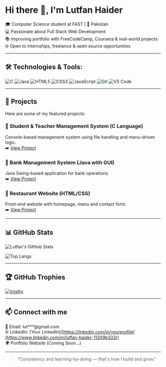 #  Hi there 👋, I'm Lutfan Haider

🎓 Computer Science student at FAST | 📍 Pakistan  
💻 Passionate about Full Stack Web Development   
📚 Improving portfolio with FreeCodeCamp, Coursera & real-world projects  
🌐 Open to internships, freelance & open source opportunities

---

## 🛠️ Technologies & Tools:

![C](https://img.shields.io/badge/C-00599C?style=for-the-badge&logo=c)
![Java](https://img.shields.io/badge/Java-ED8B00?style=for-the-badge&logo=openjdk)
![HTML5](https://img.shields.io/badge/HTML5-E34F26?style=for-the-badge&logo=html5)
![CSS3](https://img.shields.io/badge/CSS3-1572B6?style=for-the-badge&logo=css3)
![JavaScript](https://img.shields.io/badge/JavaScript-F7DF1E?style=for-the-badge&logo=javascript)
![Git](https://img.shields.io/badge/Git-F05032?style=for-the-badge&logo=git)
![VS Code](https://img.shields.io/badge/VS_Code-007ACC?style=for-the-badge&logo=visual-studio-code)

---

## 📂 Projects

Here are some of my featured projects:

### 🔸 Student & Teacher Management System (C Language)
Console-based management system using file handling and menu-driven logic.  
➡️ [View Project](https://github.com/yourusername/student-management)

### 🔸 Bank Management System (Java with GUI)
Java Swing-based application for bank operations.  
➡️ [View Project](https://github.com/yourusername/bank-management)

### 🔸 Restaurant Website (HTML/CSS)
Front-end website with homepage, menu and contact form.  
➡️ [View Project](https://github.com/yourusername/restaurant-website)

---

## 📊 GitHub Stats

![Lutfan's GitHub Stats](https://github-readme-stats.vercel.app/api?username=Lutfan-Haider&show_icons=true&theme=tokyonight)

![Top Langs](https://github-readme-stats.vercel.app/api/top-langs/?username=Lutfan-Haider&layout=compact&theme=tokyonight)

---

## 🏆 GitHub Trophies

[![trophy](https://github-profile-trophy.vercel.app/?username=Lutfan-Haider&theme=onedark)](https://github.com/ryo-ma/github-profile-trophy)

---

## 📫 Connect with me

📧 Email: lut***@gmail.com  
🌐 LinkedIn: [Your LinkedIn]([https://linkedin.com/in/yourprofile](https://www.linkedin.com/in/lutfan-haider-11209b333/)  
🌍 Portfolio Website (Coming Soon...)

---

> "Consistency and learning-by-doing — that's how I build and grow."

